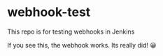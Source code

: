 # webhook-test
This repo is for testing webhooks in Jenkins

If you see this, the webhook works. Its really did! 😀
